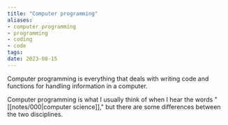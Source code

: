 ```yaml
---
title: "Computer programming"
aliases:
- computer programming
- programming
- coding
- code
tags:
date: 2023-08-15
---
```

Computer programming is everything that deals with writing code and functions for handling information in a computer.

Computer programming is what I usually think of when I hear the words "[[notes/000|computer science]]," but there are some differences between the two disciplines.